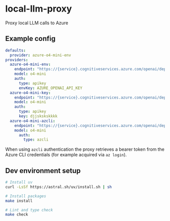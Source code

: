 # local-llm-proxy

Proxy local LLM calls to Azure


## Example config

```yaml
defaults:
  provider: azure-o4-mini-env
providers:
  azure-o4-mini-env:
    endpoint: "https://{service}.cognitiveservices.azure.com/openai/deployments/o4-mini/chat/completions?api-version=2025-01-01-preview"
    model: o4-mini
    auth:
      type: apikey
      envKey: AZURE_OPENAI_API_KEY
  azure-o4-mini-key:
    endpoint: "https://{service}.cognitiveservices.azure.com/openai/deployments/o4-mini/chat/completions?api-version=2025-01-01-preview"
    model: o4-mini
    auth:
      type: apikey
      key: djjskskskkkk
  azure-o4-mini-azcli:
    endpoint: "https://{service}.cognitiveservices.azure.com/openai/deployments/o4-mini/chat/completions?api-version=2025-01-01-preview"
    model: o4-mini
      auth:
        type: azcli
```

When using `azcli` authentication the proxy retrieves a bearer token from the
Azure CLI credentials (for example acquired via `az login`).

## Dev environment setup

```bash
# Install uv
curl -LsSf https://astral.sh/uv/install.sh | sh

# Install packages
make install

# Lint and type check
make check
```